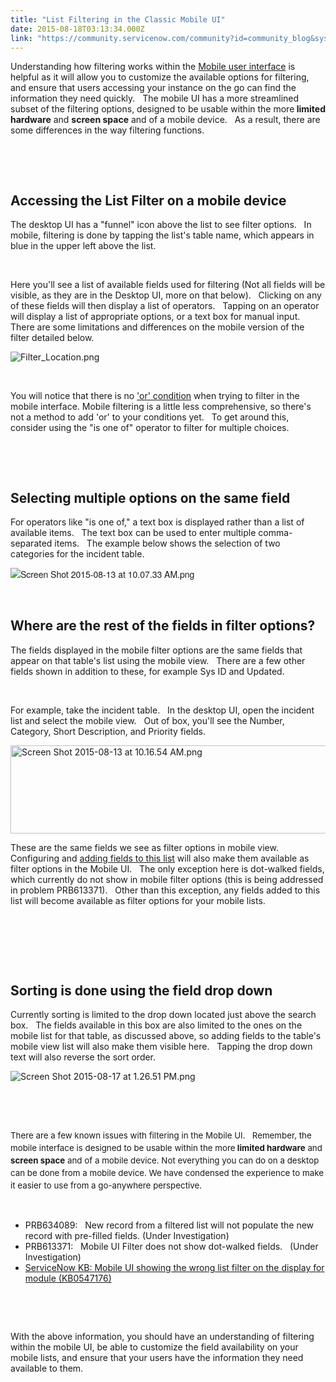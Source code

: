 ```yaml
---
title: "List Filtering in the Classic Mobile UI"
date: 2015-08-18T03:13:34.000Z
link: "https://community.servicenow.com/community?id=community_blog&sys_id=5ebc2e25dbd0dbc01dcaf3231f96191d"
---
```

<p>Understanding how filtering works within the <a title="" href="/community?id&#61;community_blog&amp;sys_id&#61;0cecaa65dbd0dbc01dcaf3231f9619cd" rel="nofollow">Mobile user interface</a> is helpful as it will allow you to customize the available options for filtering, and ensure that users accessing your instance on the go can find the information they need quickly.   The mobile UI has a more streamlined subset of the filtering options, designed to be usable within the more<strong> limited hardware</strong> and <strong>screen space</strong> and of a mobile device.   As a result, there are some differences in the way filtering functions.</p>
<p> </p>
<p> </p>
<h2>Accessing the List Filter on a mobile device</h2>
<p>The desktop UI has a &#34;funnel&#34; icon above the list to see filter options.   In mobile, filtering is done by tapping the list&#39;s table name, which appears in blue in the upper left above the list.</p>
<p> </p>
<p>Here you&#39;ll see a list of available fields used for filtering (Not all fields will be visible, as they are in the Desktop UI, more on that below).   Clicking on any of these fields will then display a list of operators.   Tapping on an operator will display a list of appropriate options, or a text box for manual input.   There are some limitations and differences on the mobile version of the filter detailed below.</p>
<p><img class="image-0 jive-image" style="height: auto; display: block; margin-left: auto; margin-right: auto;" src="12f17086db1097041dcaf3231f961980.iix" alt="Filter_Location.png" /></p>
<p> </p>
<p>You will notice that there is no <a title="ki.servicenow.com/index.php?title&#61;Using_Filters_and_Breadcrumbs#Using_OR_Conditions" href="http://wiki.servicenow.com/index.php?title&#61;Using_Filters_and_Breadcrumbs#Using_OR_Conditions" rel="nofollow">&#39;or&#39; condition</a> when trying to filter in the mobile interface. Mobile filtering is a little less comprehensive, so there&#39;s not a method to add &#39;or&#39; to your conditions yet.   To get around this, consider using the &#34;is one of&#34; operator to filter for multiple choices.</p>
<p> </p>
<p> </p>
<h2>Selecting multiple options on the same field</h2>
<p>For operators like &#34;is one of,&#34; a text box is displayed rather than a list of available items.   The text box can be used to enter multiple comma-separated items.   The example below shows the selection of two categories for the incident table.</p>
<p style="font-family: &#39;Helvetica Neue&#39;; font-size: 14px;"><img class="image-1 jive-image" style="height: auto; display: block; margin-left: auto; margin-right: auto;" src="b81fc0c6db105304b322f4621f96193c.iix" alt="Screen Shot 2015-08-13 at 10.07.33 AM.png" /></p>
<p><strong> </strong></p>
<h2>Where are the rest of the fields in filter options?</h2>
<p>The fields displayed in the mobile filter options are the same fields that appear on that table&#39;s list using the mobile view.   There are a few other fields shown in addition to these, for example Sys ID and Updated.</p>
<p> </p>
<p>For example, take the incident table.   In the desktop UI, open the incident list and select the mobile view.   Out of box, you&#39;ll see the Number, Category, Short Description, and Priority fields.</p>
<p><img class="jive-image image-2" style="height: 141.516129032258px; width: 535px; display: block; margin-left: auto; margin-right: auto;" src="03ece771dbd893049c9ffb651f961953.iix" alt="Screen Shot 2015-08-13 at 10.16.54 AM.png" width="535" height="142" /></p>
<p>These are the same fields we see as filter options in mobile view.   Configuring and <a title="ki.servicenow.com/index.php?title&#61;Configuring_Lists#Configuring_the_List_Layout" href="http://wiki.servicenow.com/index.php?title&#61;Configuring_Lists#Configuring_the_List_Layout" rel="nofollow">adding fields to this list</a> will also make them available as filter options in the Mobile UI.   The only exception here is dot-walked fields, which currently do not show in mobile filter options (this is being addressed in problem PRB613371).   Other than this exception, any fields added to this list will become available as filter options for your mobile lists.</p>
<p> </p>
<p> </p>
<p> </p>
<h2>Sorting is done using the field drop down</h2>
<p>Currently sorting is limited to the drop down located just above the search box.   The fields available in this box are also limited to the ones on the mobile list for that table, as discussed above, so adding fields to the table&#39;s mobile view list will also make them visible here.   Tapping the drop down text will also reverse the sort order.</p>
<p><img class="image-0 jive-image" style="max-width: 620px; height: auto; display: block; margin-left: auto; margin-right: auto;" src="c2ce85c6db14d304b322f4621f961945.iix" alt="Screen Shot 2015-08-17 at 1.26.51 PM.png" /></p>
<p> </p>
<p> </p>
<p><span style="font-size: 10pt; line-height: 1.5em;">There are a few known issues with filtering in the Mobile UI.   Remember, the mobile interface is <span style="font-size: 13.3333330154419px;">designed to be usable within the more</span><span style="font-size: 13.3333330154419px;"><strong> limited hardware</strong></span><span style="font-size: 13.3333330154419px;"> and </span><span style="font-size: 13.3333330154419px;"><strong>screen space</strong></span><span style="font-size: 13.3333330154419px;"> and of a mobile device. Not everything you can do on a desktop can be done from a mobile device. We have condensed the experience to make it easier to use from a go-anywhere perspective.</span></span></p>
<p> </p>
<ul><li>PRB634089:   New record from a filtered list will not populate the new record with pre-filled fields. (Under Investigation)</li><li>PRB613371:   Mobile UI Filter does not show dot-walked fields.   (Under Investigation)</li><li><a title="https://hi.service-now.com/kb_view.do?sysparm_article&#61;KB0547176" href="https://hi.service-now.com/kb_view.do?sysparm_article&#61;KB0547176" rel="nofollow">ServiceNow KB: Mobile UI showing the wrong list filter on the display for module (KB0547176)</a></li></ul>
<p> </p>
<p> </p>
<p>With the above information, you should have an understanding of filtering within the mobile UI, be able to customize the field availability on your mobile lists, and ensure that your users have the information they need available to them.</p>